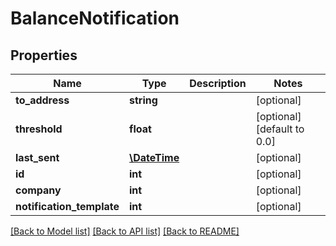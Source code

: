 # BalanceNotification

## Properties
Name | Type | Description | Notes
------------ | ------------- | ------------- | -------------
**to_address** | **string** |  | [optional] 
**threshold** | **float** |  | [optional] [default to 0.0]
**last_sent** | [**\DateTime**](\DateTime.md) |  | [optional] 
**id** | **int** |  | [optional] 
**company** | **int** |  | [optional] 
**notification_template** | **int** |  | [optional] 

[[Back to Model list]](../README.md#documentation-for-models) [[Back to API list]](../README.md#documentation-for-api-endpoints) [[Back to README]](../README.md)


